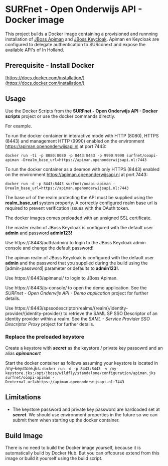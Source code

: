# SURFnet - Open Onderwijs API - Docker image
This project builds a Docker image containing a provisioned and runnning installation of [JBoss Apiman](http://www.apiman.io/) and [JBoss Keycloak](http://keycloak.jboss.org/). Apiman en Keycloak are configured to delegate authentication to SURconext and expose the available API's of In Holland.

## Prerequisite - Install Docker
[https://docs.docker.com/installation/](https://docs.docker.com/installation/)


## Usage
Use the Docker Scripts from the **SURFnet - Open Onderwijs API - Docker scripts** project or use the docker commands directly. 

For example.

To run the docker container in interactive mode with HTTP (8080), HTTPS (8443) and management HTTP (9990) enabled on the environment https://apiman.openonderwijsapi.nl at port 7443:  

`docker run -ti -p 8080:8080 -p 8443:8443 -p 9990:9990 surfnet/ooapi-apiman -Drealm_base_url=https://apiman.openonderwijsapi.nl:7443`

To run the docker container as a deamon with only HTTPS (8443) enabled on the environment https://apiman.openonderwijsapi.nl at port 7443:

`docker run -d -p 8443:8443 surfnet/ooapi-apiman -Drealm_base_url=https://apiman.openonderwijsapi.nl:7443`

The base url of the realm protecting the API must be supplied using the **realm_base_url** system property. A correctly configured realm base url is required to prevent verification issues with the OAuth token.

The docker images comes preloaded with an unsigned SSL certificate.

The master realm of JBoss Keycloak is configured with the default user **admin** and password **admin123!**  

Use https://<host>:8443/auth/admin/ to login to the JBoss Keycloak admin console and change the default password!

The apiman realm of JBoss Keycloak is configured with the default user **admin** and the password that you supplied during the build using the [admin-password] parameter or defaults to **admin123!**. 
 
Use https://<host>:8443/apimanui/ to login to JBoss Apiman.

Use https://<host>:8443/js-console/ to open the demo application. See the *SURFnet - Open Onderwijs API - Demo application* project  for further details.

Use https://<host>:8443/spssodescriptor/realms/{realm}/identity-provider/{identity-provider} to retrieve the SAML SP SSO Descriptor of an identity provider within a realm. See the *SAML - Service Provider SSO Descriptor Proxy*  project for further details.

### Replace the preloaded keystore 
Create a keystore with ***secret*** as the keystore / private key passowrd and an alias ***apimancert***

Start the docker container as follows assuming your keystore is located in /my-keystore.jks:
`docker run -d -p 8443:8443 -v /my-keystore.jks:/opt/jboss/wildfly/standalone/configuration/apiman.jks surfnet/ooapi-apiman -Dexternal_url=https://apiman.openonderwijsapi.nl:7443`


## Limitations
* The keystore password and private key password are hardcoded set at ***secret***. We should use environment properties in the future so we can submit them when starting up the docker container.

## Build Image
There is no need to build the Docker image yourself, because it is automatically build by Docker Hub.
But you can offcourse extend from this image or build it yourself using the build script.